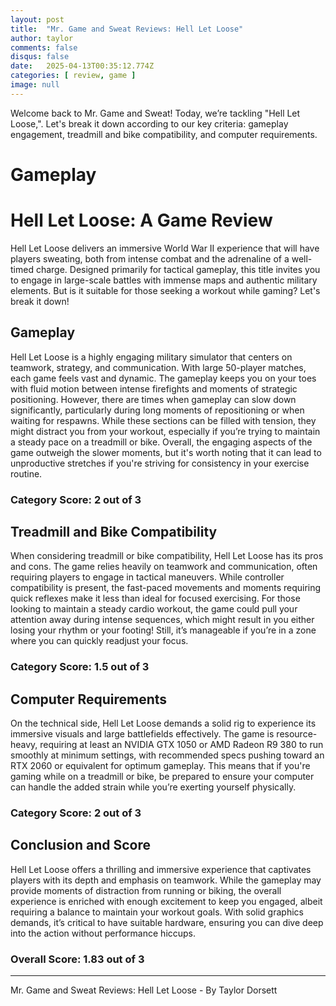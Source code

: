 ```yaml
---
layout: post
title:  "Mr. Game and Sweat Reviews: Hell Let Loose"
author: taylor
comments: false
disqus: false
date:   2025-04-13T00:35:12.774Z
categories: [ review, game ]
image: null
---
```


Welcome back to Mr. Game and Sweat! Today, we’re tackling "Hell Let Loose,". Let's break it down according to our key criteria: gameplay engagement, treadmill and bike compatibility, and computer requirements.

# Gameplay

# Hell Let Loose: A Game Review

Hell Let Loose delivers an immersive World War II experience that will have players sweating, both from intense combat and the adrenaline of a well-timed charge. Designed primarily for tactical gameplay, this title invites you to engage in large-scale battles with immense maps and authentic military elements. But is it suitable for those seeking a workout while gaming? Let's break it down!

## Gameplay

Hell Let Loose is a highly engaging military simulator that centers on teamwork, strategy, and communication. With large 50-player matches, each game feels vast and dynamic. The gameplay keeps you on your toes with fluid motion between intense firefights and moments of strategic positioning. However, there are times when gameplay can slow down significantly, particularly during long moments of repositioning or when waiting for respawns. While these sections can be filled with tension, they might distract you from your workout, especially if you’re trying to maintain a steady pace on a treadmill or bike. Overall, the engaging aspects of the game outweigh the slower moments, but it's worth noting that it can lead to unproductive stretches if you're striving for consistency in your exercise routine.

### Category Score: 2 out of 3

## Treadmill and Bike Compatibility 

When considering treadmill or bike compatibility, Hell Let Loose has its pros and cons. The game relies heavily on teamwork and communication, often requiring players to engage in tactical maneuvers. While controller compatibility is present, the fast-paced movements and moments requiring quick reflexes make it less than ideal for focused exercising. For those looking to maintain a steady cardio workout, the game could pull your attention away during intense sequences, which might result in you either losing your rhythm or your footing! Still, it’s manageable if you’re in a zone where you can quickly readjust your focus.

### Category Score: 1.5 out of 3

## Computer Requirements 

On the technical side, Hell Let Loose demands a solid rig to experience its immersive visuals and large battlefields effectively. The game is resource-heavy, requiring at least an NVIDIA GTX 1050 or AMD Radeon R9 380 to run smoothly at minimum settings, with recommended specs pushing toward an RTX 2060 or equivalent for optimum gameplay. This means that if you're gaming while on a treadmill or bike, be prepared to ensure your computer can handle the added strain while you’re exerting yourself physically.

### Category Score: 2 out of 3

## Conclusion and Score

Hell Let Loose offers a thrilling and immersive experience that captivates players with its depth and emphasis on teamwork. While the gameplay may provide moments of distraction from running or biking, the overall experience is enriched with enough excitement to keep you engaged, albeit requiring a balance to maintain your workout goals. With solid graphics demands, it’s critical to have suitable hardware, ensuring you can dive deep into the action without performance hiccups.

### Overall Score: 1.83 out of 3

---

Mr. Game and Sweat Reviews: Hell Let Loose - By Taylor Dorsett
